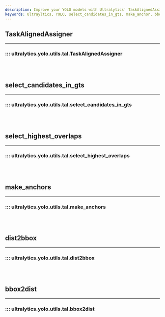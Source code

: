 ```yaml
---
description: Improve your YOLO models with Ultralytics' TaskAlignedAssigner, select_highest_overlaps, and dist2bbox utilities. Streamline your workflow today.
keywords: Ultrayltics, YOLO, select_candidates_in_gts, make_anchor, bbox2dist, object detection, tracking
---
```


## TaskAlignedAssigner
---
### ::: ultralytics.yolo.utils.tal.TaskAlignedAssigner
<br><br>

## select_candidates_in_gts
---
### ::: ultralytics.yolo.utils.tal.select_candidates_in_gts
<br><br>

## select_highest_overlaps
---
### ::: ultralytics.yolo.utils.tal.select_highest_overlaps
<br><br>

## make_anchors
---
### ::: ultralytics.yolo.utils.tal.make_anchors
<br><br>

## dist2bbox
---
### ::: ultralytics.yolo.utils.tal.dist2bbox
<br><br>

## bbox2dist
---
### ::: ultralytics.yolo.utils.tal.bbox2dist
<br><br>
